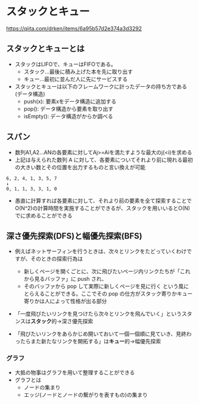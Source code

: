 # スタックとキュー
https://qiita.com/drken/items/6a95b57d2e374a3d3292

## スタックとキューとは
- スタックはLIFOで、キューはFIFOである。
  - スタック...最後に積み上げた本を先に取り出す
  - キュー...最初に並んだ人に先にサービスする
- スタックとキューは以下のフレームワークに計ったデータの持ち方である(データ構造)
  - push(x): 要素xをデータ構造に追加する
  - pop(): データ構造から要素を取り出す
  - isEmpty(): データ構造がからか調べる

## スパン
- 数列A1,A2...ANの各要素に対してAj>=Aiを満たすような最大のj(<i)を求める
- 上記は与えられた数列 A に対して、各要素についてそれより前に現れる最初の大きい数とその位置を出力するものと言い換えが可能

```
6, 2, 4, 1, 3, 5, 7
↓
0, 1, 1, 3, 3, 1, 0
```
- 愚直に計算すれば各要素に対して、それより前の要素を全て探索することでO(N^2)の計算時間を実施することができるが、スタックを用いいるとO(N)でに求めることができる

## 深さ優先探索(DFS)と幅優先探索(BFS)
- 例えばネットサーフィンを行うときは、次々とリンクをたどっていくわけですが、そのときの探索行為は
  - 新しくページを開くごとに、次に飛びたいページ内リンクたちが「これから見るバッファ」に push され、
  - そのバッファから pop して実際に新しくページを見に行く
という風にとらえることができる。ここでその pop の仕方がスタック寄りかキュー寄りかは人によって性格が出る部分

- 「一度飛びたいリンクを見つけたら次々とリンクを飛んでいく」というスタンスは**スタック**的→深さ優先探索
- 「飛びたいリンクをあらかじめ開いておいて一個一個順に見ていき、見終わったらまた新たなリンクを開拓する」は**キュー**的→幅優先探索

### グラフ
- 大抵の物事はグラフを用いて整理することができる
- グラフとは
  - ノードの集まり
  - エッジ(ノードとノードの繋がりを表すもの)の集まり





